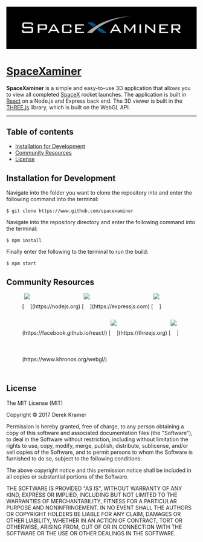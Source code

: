 ![SpaceXaminer](readme/banner.png)  

# [SpaceXaminer](https://www.github.com/derekkramer/spacexaminer "SpaceXaminer")

**SpaceXaminer** is a simple and easy-to-use 3D application that allows you to view all completed [SpaceX](https://spacex.com) rocket launches. The application is built in [React](https://facebook.github.io/react/) on a Node.js and Express back end. The 3D viewer is built in the [THREE.js](https://threejs.org) library, which is built on the WebGL API.

---

## Table of contents

- [Installation for Development](#Installation)
- [Community Resources](#Resources)
- [License](#License)

## Installation for Development

Navigate into the folder you want to clone the repository into and enter the following command into the terminal:

```
$ git clone https://www.github.com/spacexaminer
```

Navigate into the repository directory and enter the following command into the terminal:

```
$ npm install
```

Finally enter the following to the terminal to run the build:

```
$ npm start
```

## Community Resources

<div style="margin-left: 3em; line-height: 70px;">
[<img src="https://upload.wikimedia.org/wikipedia/commons/thumb/7/7e/Node.js_logo_2015.svg/591px-Node.js_logo_2015.svg.png" height="50" align="top">](https://nodejs.org)  
[<img src="http://www.amt.in/img/services/express.png" height="50" align="top">](https://expressjs.com)  
[<img src="https://cosmicjs.com/uploads/9c2d95d0-27b0-11e7-b6ae-8108cf4caa96-react.svg" height="50" align="top">](https://facebook.github.io/react/)  
[<img src="http://www.pixelstech.net/article/images/three_logo.jpg" height="50" align="top">](https://threejs.org)  
[<img src="https://upload.wikimedia.org/wikipedia/commons/thumb/2/25/WebGL_Logo.svg/1443px-WebGL_Logo.svg.png" height="50" align="top">](https://www.khronos.org/webgl/)  
</div>

## License

The MIT License (MIT)

Copyright &copy; 2017 Derek Kramer

Permission is hereby granted, free of charge, to any person obtaining a copy of this software and associated documentation files (the "Software"), to deal in the Software without restriction, including without limitation the rights to use, copy, modify, merge, publish, distribute, sublicense, and/or sell copies of the Software, and to permit persons to whom the Software is furnished to do so, subject to the following conditions:

The above copyright notice and this permission notice shall be included in all copies or substantial portions of the Software.

THE SOFTWARE IS PROVIDED "AS IS", WITHOUT WARRANTY OF ANY KIND, EXPRESS OR IMPLIED, INCLUDING BUT NOT LIMITED TO THE WARRANTIES OF MERCHANTABILITY, FITNESS FOR A PARTICULAR PURPOSE AND NONINFRINGEMENT. IN NO EVENT SHALL THE AUTHORS OR COPYRIGHT HOLDERS BE LIABLE FOR ANY CLAIM, DAMAGES OR OTHER LIABILITY, WHETHER IN AN ACTION OF CONTRACT, TORT OR OTHERWISE, ARISING FROM, OUT OF OR IN CONNECTION WITH THE SOFTWARE OR THE USE OR OTHER DEALINGS IN THE SOFTWARE.

